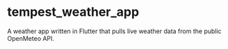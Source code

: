 # tempest_weather_app

A weather app written in Flutter that pulls live weather data from the public OpenMeteo API.
